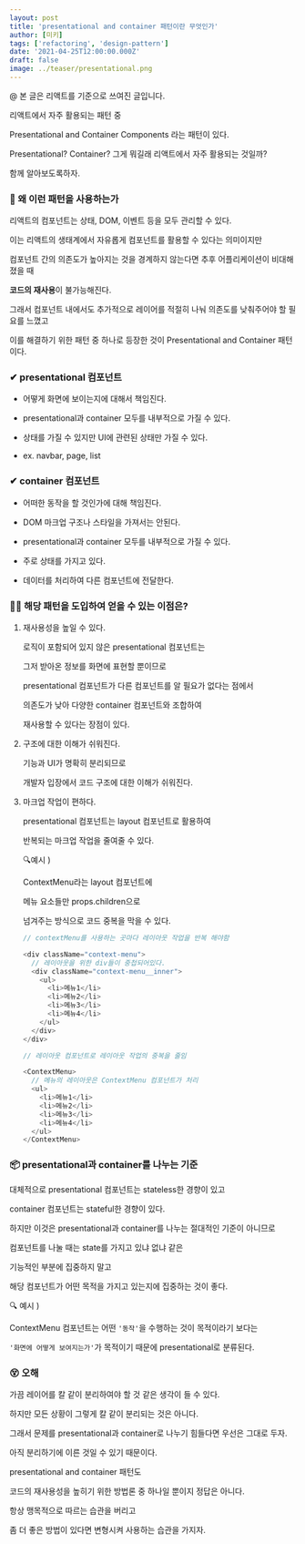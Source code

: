 ```yaml
---
layout: post
title: 'presentational and container 패턴이란 무엇인가'
author: [미키]
tags: ['refactoring', 'design-pattern']
date: '2021-04-25T12:00:00.000Z'
draft: false
image: ../teaser/presentational.png
---
```


@ 본 글은 리액트를 기준으로 쓰여진 글입니다.

리액트에서 자주 활용되는 패턴 중

Presentational and Container Components 라는 패턴이 있다.

Presentational? Container? 그게 뭐길래 리액트에서 자주 활용되는 것일까?

함께 알아보도록하자.

### 👀 왜 이런 패턴을 사용하는가

리액트의 컴포넌트는 상태, DOM, 이벤트 등을 모두 관리할 수 있다.

이는 리액트의 생태계에서 자유롭게 컴포넌트를 활용할 수 있다는 의미이지만

컴포넌트 간의 의존도가 높아지는 것을 경계하지 않는다면 추후 어플리케이션이 비대해졌을 때

**코드의 재사용**이 불가능해진다.

그래서 컴포넌트 내에서도 추가적으로 레이어를 적절히 나눠 의존도를 낮춰주어야 할 필요를 느꼈고

이를 해결하기 위한 패턴 중 하나로 등장한 것이 Presentational and Container 패턴이다.

### ✔ presentational 컴포넌트

- 어떻게 화면에 보이는지에 대해서 책임진다.

- presentational과 container 모두를 내부적으로 가질 수 있다.

- 상태를 가질 수 있지만 UI에 관련된 상태만 가질 수 있다.

- ex. navbar, page, list

### ✔ container 컴포넌트

- 어떠한 동작을 할 것인가에 대해 책임진다.

- DOM 마크업 구조나 스타일을 가져서는 안된다.

- presentational과 container 모두를 내부적으로 가질 수 있다.

- 주로 상태를 가지고 있다.

- 데이터를 처리하여 다른 컴포넌트에 전달한다.

### 🙋‍♂️ 해당 패턴을 도입하여 얻을 수 있는 이점은?

1. 재사용성을 높일 수 있다.

   로직이 포함되어 있지 않은 presentational 컴포넌트는

   그저 받아온 정보를 화면에 표현할 뿐이므로

   presentational 컴포넌트가 다른 컴포넌트를 알 필요가 없다는 점에서

   의존도가 낮아 다양한 container 컴포넌트와 조합하여

   재사용할 수 있다는 장점이 있다.

2. 구조에 대한 이해가 쉬워진다.

   기능과 UI가 명확히 분리되므로

   개발자 입장에서 코드 구조에 대한 이해가 쉬워진다.

3. 마크업 작업이 편하다.

   presentational 컴포넌트는 layout 컴포넌트로 활용하여

   반복되는 마크업 작업을 줄여줄 수 있다.

   🔍예시 )

   ContextMenu라는 layout 컴포넌트에

   메뉴 요소들만 props.children으로

   넘겨주는 방식으로 코드 중복을 막을 수 있다.

   ```js
   // contextMenu를 사용하는 곳마다 레이아웃 작업을 반복 해야함

   <div className="context-menu">
     // 레이아웃을 위한 div들이 중첩되어있다.
     <div className="context-menu__inner">
       <ul>
         <li>메뉴1</li>
         <li>메뉴2</li>
         <li>메뉴3</li>
         <li>메뉴4</li>
       </ul>
     </div>
   </div>
   ```

   ```js
   // 레이아웃 컴포넌트로 레이아웃 작업의 중복을 줄임

   <ContextMenu>
     // 메뉴의 레이아웃은 ContextMenu 컴포넌트가 처리
     <ul>
       <li>메뉴1</li>
       <li>메뉴2</li>
       <li>메뉴3</li>
       <li>메뉴4</li>
     </ul>
   </ContextMenu>
   ```

### 📦 presentational과 container를 나누는 기준

대체적으로 presentational 컴포넌트는 stateless한 경향이 있고

container 컴포넌트는 stateful한 경향이 있다.

하지만 이것은 presentational과 container를 나누는 절대적인 기준이 아니므로

컴포넌트를 나눌 때는 state를 가지고 있냐 없냐 같은

기능적인 부분에 집중하지 말고

해당 컴포넌트가 어떤 목적을 가지고 있는지에 집중하는 것이 좋다.

🔍 예시 )

ContextMenu 컴포넌트는 어떤 `'동작'`을 수행하는 것이 목적이라기 보다는

`'화면에 어떻게 보여지는가'`가 목적이기 때문에 presentational로 분류된다.

### 😵 오해

가끔 레이어를 칼 같이 분리하여야 할 것 같은 생각이 들 수 있다.

하지만 모든 상황이 그렇게 칼 같이 분리되는 것은 아니다.

그래서 문제를 presentational과 container로 나누기 힘들다면 우선은 그대로 두자.

아직 분리하기에 이른 것일 수 있기 때문이다.

presentational and container 패턴도

코드의 재사용성을 높히기 위한 방법론 중 하나일 뿐이지 정답은 아니다.

항상 맹목적으로 따르는 습관을 버리고

좀 더 좋은 방법이 있다면 변형시켜 사용하는 습관을 가지자.
